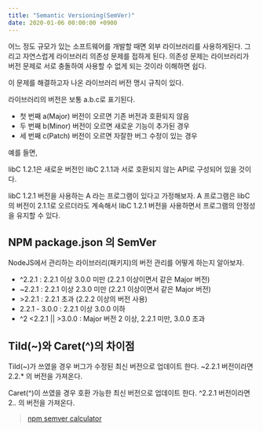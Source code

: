 ```yaml
---
title: "Semantic Versioning(SemVer)"
date: 2020-01-06 00:00:00 +0900
---
```

어느 정도 규모가 있는 소프트웨어를 개발할 때면 외부 라이브러리를 사용하게된다. 그리고 자연스럽게 라이브러리 의존성 문제를 접하게 된다. 의존성 문제는 라이브러리가 버전 문제로 서로 충돌하여 사용할 수 없게 되는 것이라 이해하면 쉽다.

이 문제를 해결하고자 나온 라이브러리 버전 명시 규칙이 있다.

라이브러리의 버전은 보통 a.b.c로 표기된다.

* 첫 번째 a(Major) 버전이 오르면 기존 버전과 호환되지 않음
* 두 번째 b(Minor) 버전이 오르면 새로운 기능이 추가된 경우
* 세 번째 c(Patch) 버전이 오르면 자잘한 버그 수정이 있는 경우

예를 들면,

libC 1.2.1은 새로운 버전인 libC 2.1.1과 서로 호환되지 않는 API로 구성되어 있을 것이다.

libC 1.2.1 버전을 사용하는 A 라는 프로그램이 있다고 가정해보자.
A 프로그램은 libC의 버전이 2.1.1로 오르더라도 계속해서 libC 1.2.1 버전을 사용하면서 프로그램의 안정성을 유지할 수 있다.

## NPM package.json 의 SemVer
NodeJS에서 관리하는 라이브러리(패키지)의 버전 관리를 어떻게 하는지 알아보자.

* ^2.2.1 : 2.2.1 이상 3.0.0 미만 (2.2.1 이상이면서 같은 Major 버전)
* ~2.2.1 : 2.2.1 이상 2.3.0 미만 (2.2.1 이상이면서 같은 Major 버전)
* \>2.2.1 : 2.2.1 초과 (2.2.2 이상의 버전 사용)
* 2.2.1 - 3.0.0 : 2.2.1 이상 3.0.0 이하
* \^2 <2.2.1 || >3.0.0 : Major 버전 2 이상, 2.2.1 미만, 3.0.0 초과

## Tild(~)와 Caret(^)의 차이점
Tild(~)가 쓰였을 경우 버그가 수정된 최신 버전으로 업데이트 한다.
~2.2.1 버전이라면 2.2.* 의 버전을 가져온다.

Caret(^)이 쓰였을 경우 호환 가능한 최신 버전으로 업데이트 한다.
^2.2.1 버전이라면 2.*.* 의 버전을 가져온다.

> [npm semver calculator](https://semver.npmjs.com/)